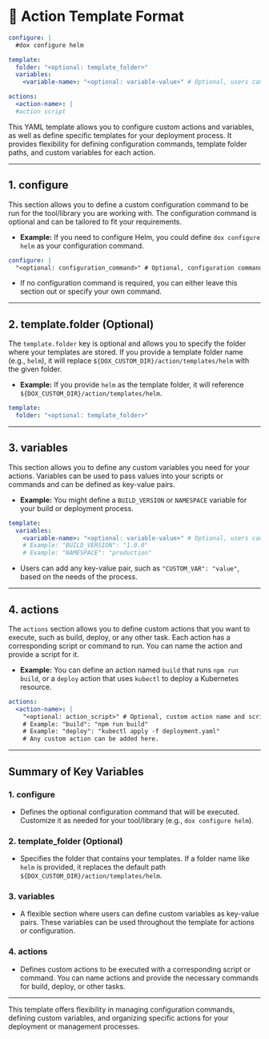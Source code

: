 # 🧩 Action Template Format

```yaml
configure: |
  #dox configure helm

template:
  folder: "<optional: template_folder>" 
  variables:
    <variable-name>: "<optional: variable-value>" # Optional, users can define any custom variable and its value.

actions:
  <action-name>: |
  #action script

```

This YAML template allows you to configure custom actions and variables, as well as define specific templates for your deployment process. It provides flexibility for defining configuration commands, template folder paths, and custom variables for each action.

---

## 1. **configure**
This section allows you to define a custom configuration command to be run for the tool/library you are working with. The configuration command is optional and can be tailored to fit your requirements.

- **Example:** If you need to configure Helm, you could define `dox configure helm` as your configuration command.
  
```yaml
configure: |
  "<optional: configuration_command>" # Optional, configuration command (e.g., 'dox configure helm')
```

- If no configuration command is required, you can either leave this section out or specify your own command.

---

## 2. **template.folder** (Optional)
The `template.folder` key is optional and allows you to specify the folder where your templates are stored. If you provide a template folder name (e.g., `helm`), it will replace `${DOX_CUSTOM_DIR}/action/templates/helm` with the given folder.

- **Example:** If you provide `helm` as the template folder, it will reference `${DOX_CUSTOM_DIR}/action/templates/helm`.

```yaml
template:
  folder: "<optional: template_folder>"
```

---

## 3. **variables**
This section allows you to define any custom variables you need for your actions. Variables can be used to pass values into your scripts or commands and can be defined as key-value pairs.

- **Example:** You might define a `BUILD_VERSION` or `NAMESPACE` variable for your build or deployment process.

```yaml
template:
  variables:
    <variable-name>: "<optional: variable-value>" # Optional, users can define any custom variable and its value.
    # Example: "BUILD_VERSION": "1.0.0"
    # Example: "NAMESPACE": "production"
```

- Users can add any key-value pair, such as `"CUSTOM_VAR": "value"`, based on the needs of the process.

---

## 4. **actions**
The `actions` section allows you to define custom actions that you want to execute, such as build, deploy, or any other task. Each action has a corresponding script or command to run. You can name the action and provide a script for it.

- **Example:** You can define an action named `build` that runs `npm run build`, or a `deploy` action that uses `kubectl` to deploy a Kubernetes resource.

```yaml
actions:
  <action-name>: |
    "<optional: action_script>" # Optional, custom action name and script.
    # Example: "build": "npm run build"
    # Example: "deploy": "kubectl apply -f deployment.yaml"
    # Any custom action can be added here.
```

---

## Summary of Key Variables

### 1. **configure**
- Defines the optional configuration command that will be executed. Customize it as needed for your tool/library (e.g., `dox configure helm`).

### 2. **template_folder** (Optional)
- Specifies the folder that contains your templates. If a folder name like `helm` is provided, it replaces the default path `${DOX_CUSTOM_DIR}/action/templates/helm`.

### 3. **variables**
- A flexible section where users can define custom variables as key-value pairs. These variables can be used throughout the template for actions or configuration.

### 4. **actions**
- Defines custom actions to be executed with a corresponding script or command. You can name actions and provide the necessary commands for build, deploy, or other tasks.

---

This template offers flexibility in managing configuration commands, defining custom variables, and organizing specific actions for your deployment or management processes.